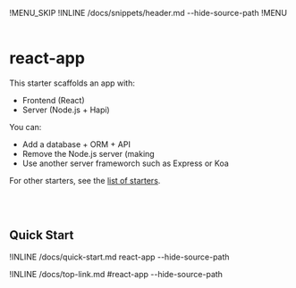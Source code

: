 !MENU_SKIP
!INLINE /docs/snippets/header.md --hide-source-path
!MENU
&nbsp;

# react-app

This starter scaffolds an app with:
 - Frontend (React)
 - Server (Node.js + Hapi)

You can:
 - Add a database + ORM + API
 - Remove the Node.js server (making
 - Use another server frameworch such as Express or Koa

For other starters, see the [list of starters](/docs/starters.md#readme).

<br/>
<br/>

## Quick Start

!INLINE /docs/quick-start.md react-app --hide-source-path

!INLINE /docs/top-link.md #react-app --hide-source-path

<br/>
<br/>


